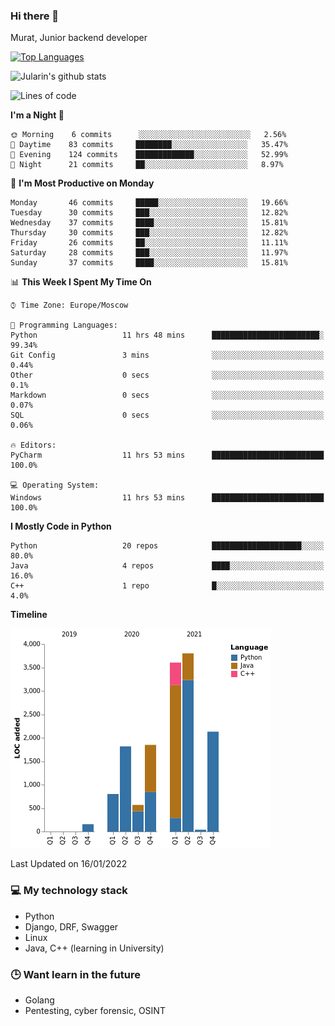 ### Hi there 👋

Murat, Junior backend developer

[![Top Languages](https://github-readme-stats.vercel.app/api/top-langs/?username=Jularin&layout=compact)]()

![Jularin's github stats](https://github-readme-stats.vercel.app/api?username=Jularin&show_icons=true&include_all_commits=true&count_private=true)

<!--START_SECTION:waka-->
![Lines of code](https://img.shields.io/badge/From%20Hello%20World%20I%27ve%20Written-15%20Thousand%20lines%20of%20code-blue)

**I'm a Night 🦉** 

```text
🌞 Morning    6 commits      ░░░░░░░░░░░░░░░░░░░░░░░░░   2.56% 
🌆 Daytime    83 commits     ████████░░░░░░░░░░░░░░░░░   35.47% 
🌃 Evening    124 commits    █████████████░░░░░░░░░░░░   52.99% 
🌙 Night      21 commits     ██░░░░░░░░░░░░░░░░░░░░░░░   8.97%

```
📅 **I'm Most Productive on Monday** 

```text
Monday       46 commits     █████░░░░░░░░░░░░░░░░░░░░   19.66% 
Tuesday      30 commits     ███░░░░░░░░░░░░░░░░░░░░░░   12.82% 
Wednesday    37 commits     ████░░░░░░░░░░░░░░░░░░░░░   15.81% 
Thursday     30 commits     ███░░░░░░░░░░░░░░░░░░░░░░   12.82% 
Friday       26 commits     ██░░░░░░░░░░░░░░░░░░░░░░░   11.11% 
Saturday     28 commits     ███░░░░░░░░░░░░░░░░░░░░░░   11.97% 
Sunday       37 commits     ████░░░░░░░░░░░░░░░░░░░░░   15.81%

```


📊 **This Week I Spent My Time On** 

```text
⌚︎ Time Zone: Europe/Moscow

💬 Programming Languages: 
Python                   11 hrs 48 mins      ████████████████████████░   99.34% 
Git Config               3 mins              ░░░░░░░░░░░░░░░░░░░░░░░░░   0.44% 
Other                    0 secs              ░░░░░░░░░░░░░░░░░░░░░░░░░   0.1% 
Markdown                 0 secs              ░░░░░░░░░░░░░░░░░░░░░░░░░   0.07% 
SQL                      0 secs              ░░░░░░░░░░░░░░░░░░░░░░░░░   0.06%

🔥 Editors: 
PyCharm                  11 hrs 53 mins      █████████████████████████   100.0%

💻 Operating System: 
Windows                  11 hrs 53 mins      █████████████████████████   100.0%

```

**I Mostly Code in Python** 

```text
Python                   20 repos            ████████████████████░░░░░   80.0% 
Java                     4 repos             ████░░░░░░░░░░░░░░░░░░░░░   16.0% 
C++                      1 repo              █░░░░░░░░░░░░░░░░░░░░░░░░   4.0%

```


**Timeline**

![Chart not found](https://raw.githubusercontent.com/Jularin/Jularin/main/charts/bar_graph.png) 


 Last Updated on 16/01/2022
<!--END_SECTION:waka-->

### 💻 My technology stack
 - Python
 - Django, DRF, Swagger
 - Linux 
 - Java, C++ (learning in University)

### 🕒 Want learn in the future
 - Golang
 - Pentesting, cyber forensic, OSINT
